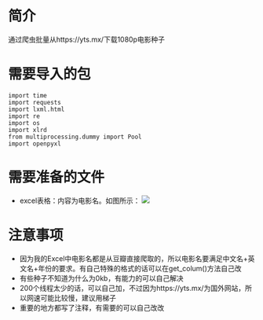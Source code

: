 # 简介
通过爬虫批量从https://yts.mx/下载1080p电影种子
# 需要导入的包
```
import time
import requests
import lxml.html
import re
import os
import xlrd
from multiprocessing.dummy import Pool
import openpyxl

```
# 需要准备的文件
+ excel表格：内容为电影名。如图所示：
![](http://typora.joyboy2.top/image/20210613222457.png)

# 注意事项
+ 因为我的Excel中电影名都是从豆瓣直接爬取的，所以电影名要满足中文名+英文名+年份的要求。有自己特殊的格式的话可以在get_colum()方法自己改
+ 有些种子不知道为什么为0kb，有能力的可以自己解决
+ 200个线程太少的话，可以自己加，不过因为https://yts.mx/为国外网站，所以网速可能比较慢，建议用梯子
+ 重要的地方都写了注释，有需要的可以自己改改
